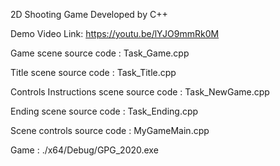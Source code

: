 2D Shooting Game Developed by C++

Demo Video Link: https://youtu.be/lYJO9mmRk0M

 

  

Game scene source code : Task_Game.cpp

Title scene source code : Task_Title.cpp

Controls Instructions scene source code : Task_NewGame.cpp

Ending scene source code : Task_Ending.cpp

Scene controls source code : MyGameMain.cpp



  

Game : ./x64/Debug/GPG_2020.exe
